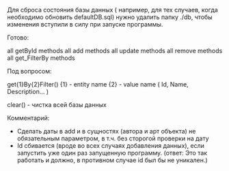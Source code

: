 Для сброса состояния базы данных ( например, для тех случаев, когда необходимо обновить defaultDB.sql) нужно удалить
папку ./db, чтобы изменения вступили в силу при запуске программы.


Готово:

all getById methods
all add methods
all update methods
all remove methods
all get_FilterBy methods

Под вопросом:

get{1}By{2}Filter()
{1} - entity name
{2} - value name ( Id, Name, Description... )

clear() - чистка всей базы данных

Комментарий:
- Сделать даты в add и в сущностях (автора и арт объекта) не обязательным параметром, в т.ч. без сторогой проверки на дату
- Id сбивается (вроде во всех случаях добавления данных), если запустить уже один раз запущенную программу.
(ответ: Это так работать и должно, в противном случае id был бы не уникален.)

